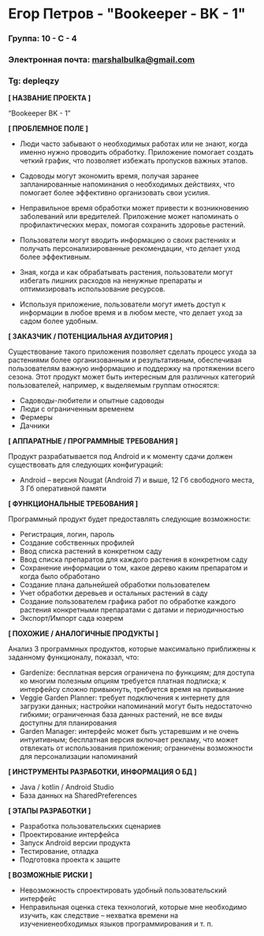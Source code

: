 # Егор Петров - "Bookeeper - BK - 1"

### Группа: 10 - С - 4
### Электронная почта: marshalbulka@gmail.com
### Tg: depleqzy


**[ НАЗВАНИЕ ПРОЕКТА ]**

“Bookeeper BK - 1”

**[ ПРОБЛЕМНОЕ ПОЛЕ ]**

* Люди часто забывают о необходимых работах или не знают, когда именно нужно проводить обработку. Приложение помогает создать четкий график, что позволяет избежать пропусков важных этапов.
     
* Садоводы могут экономить время, получая заранее запланированные напоминания о необходимых действиях, что помогает более эффективно организовать свои усилия.
     
* Неправильное время обработки может привести к возникновению заболеваний или вредителей. Приложение может напоминать о профилактических мерах, помогая сохранить здоровье растений.

* Пользователи могут вводить информацию о своих растениях и получать персонализированные рекомендации, что делает уход более эффективным.
     
* Зная, когда и как обрабатывать растения, пользователи могут избегать лишних расходов на ненужные препараты и оптимизировать использование ресурсов.
     
* Используя приложение, пользователи могут иметь доступ к информации в любое время и в любом месте, что делает уход за садом более удобным.

**[ ЗАКАЗЧИК / ПОТЕНЦИАЛЬНАЯ АУДИТОРИЯ ]**

Существование такого приложения позволяет сделать процесс ухода за растениями более организованным и результативным, обеспечивая пользователям важную информацию и поддержку на протяжении всего сезона. Этот продукт может быть интересным для различных категорий пользователей, например, к выделяемым группам относятся:

* Садоводы-любители и опытные садоводы
* Люди с ограниченным временем
* Фермеры
* Дачники

**[ АППАРАТНЫЕ / ПРОГРАММНЫЕ ТРЕБОВАНИЯ ]** 

Продукт разрабатывается под Android и к моменту сдачи должен существовать для следующих конфигураций:

* Android – версия Nougat (Android 7) и выше, 12 Гб свободного места, 3 Гб оперативной памяти
  
**[ ФУНКЦИОНАЛЬНЫЕ ТРЕБОВАНИЯ ]**

Программный продукт будет предоставлять следующие возможности:
* Регистрация, логин, пароль
* Создание собственных профилей 
* Ввод списка растений в конкретном саду
* Ввод списка препаратов для каждого растения в конкретном саду
* Сохранение информации о том, какое дерево каким препаратом и когда было обработано
* Создание плана дальнейшей обработки пользователем
* Учет обработки деревьев и остальных растений в саду
* Создание пользователем графика работ по обработке каждого растения конкретными препаратами с датами и периодичностью
* Экспорт/Импорт сада юзерем

**[ ПОХОЖИЕ / АНАЛОГИЧНЫЕ ПРОДУКТЫ ]**

Анализ 3 программных продуктов, которые максимально приближены к заданному функционалу, показал, что:

* Gardenize: бесплатная версия ограничена по функциям; для доступа ко многим полезным опциям требуется платная подписка; к интерфейсу сложно привыкнуть, требуется время на привыкание
*	Veggie Garden Planner: требует подключения к интернету для загрузки данных; настройки напоминаний могут быть недостаточно гибкими; ограниченная база данных растений, не все виды доступны для планирования
* Garden Manager: интерфейс может быть устаревшим и не очень интуитивным; бесплатная версия включает рекламу, что может отвлекать от использования приложения; ограничены возможности для персонализации напоминаний
 
**[ ИНСТРУМЕНТЫ РАЗРАБОТКИ, ИНФОРМАЦИЯ О БД ]**

*	Java / kotlin / Android Studio
*    База данных на SharedPreferences

**[ ЭТАПЫ РАЗРАБОТКИ ]**

*	Разработка пользовательских сценариев
*	Проектирование интерфейса
*	Запуск Android версии продукта
*	Тестирование, отладка
*	Подготовка проекта к защите

**[ ВОЗМОЖНЫЕ РИСКИ ]**

*	Невозможность спроектировать удобный пользовательский интерфейс 
*	Неправильная оценка стека технологий, которые мне необходимо изучить, как следствие – нехватка времени на изучениенеобходимых языков программирования и т. п.
